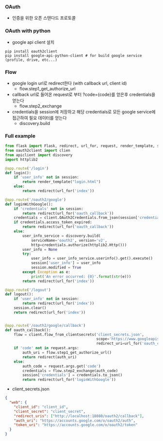 ### OAuth

* 인증을 위한 오픈 스탠다드 프로토콜

### OAuth with python

* google api client 설치

```
pip install oauth2client
pip install google-api-python-client # for build google service (profile, drive, etc...)

```
### Flow

* google login url로 redirect한다 (with callback url, client id)
  * flow.step1_get_authorize_url
* callback url로 들어온 request로 부터 ?code={code}를 얻은후 credentials을 얻는다
  * flow.step2_exchange
* credentials을 session에 저장하고 해당 credentials로 모든 google service에 접근하여 필요 데이터를 얻는다
  * discovery.build

### Full example
```python
from flask import Flask, redirect, url_for, request, render_template, send_from_directory, session
from oauth2client import clien
from apiclient import discovery
import httplib2

@app.route('/login')
def login():
    if 'user_info' not in session:
        return render_template("login.html")
    else:
        return redirect(url_for('index'))

@app.route('/oauth2/google')
def loginWithGoogle():
    if 'credentials' not in session:
        return redirect(url_for('oauth_callback'))
    credentials = client.OAuth2Credentials.from_json(session['credentials'])
    if credentials.access_token_expired:
        return redirect(url_for('oauth_callback'))
    else:
        user_info_service = discovery.build(
            serviceName='oauth2', version='v2',
            http=credentials.authorize(httplib2.Http()))
        user_info = None
        try:
            user_info = user_info_service.userinfo().get().execute()
            session['user_info'] = user_info
            session.modified = True
        except Exception as e:
            print('An error occurred: {0}'.format(str(e)))
        return redirect(url_for('index'))

@app.route('/logout')
def logout():
    if 'user_info' not in session:
        return redirect(url_for('index'))
    session.clear()
    return redirect(url_for('index'))


@app.route('/oauth2/google/callback')
def oauth_callback():
    flow = client.flow_from_clientsecrets('client_secrets.json',
                                          scope='https://www.googleapis.com/auth/userinfo.profile',
                                          redirect_uri=url_for('oauth_callback', _external=True))
    if 'code' not in request.args:
        auth_uri = flow.step1_get_authorize_url()
        return redirect(auth_uri)
    else:
        auth_code = request.args.get('code')
        credentials = flow.step2_exchange(auth_code)
        session['credentials'] = credentials.to_json()
        return redirect(url_for('loginWithGoogle'))

```

* client_secrets.json

```json
{
  "web": {
    "client_id": "client_id",
    "client_secret": "client_secret",
    "redirect_uris": ["http://localhost:18080/oauth2/callback"],
    "auth_uri": "https://accounts.google.com/o/oauth2/auth",
    "token_uri": "https://accounts.google.com/o/oauth2/token"
  }
}

```
